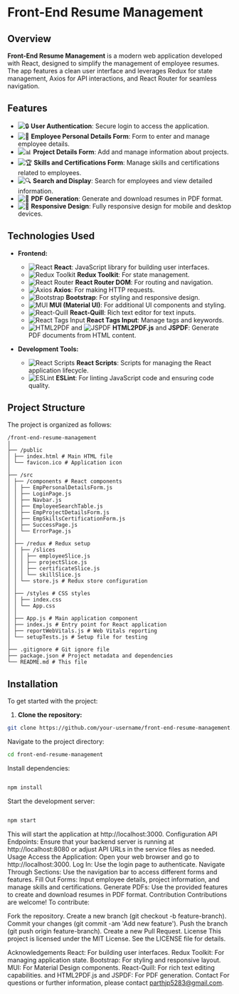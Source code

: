 # Front-End Resume Management

## Overview

**Front-End Resume Management** is a modern web application developed with React, designed to simplify the management of employee resumes. The app features a clean user interface and leverages Redux for state management, Axios for API interactions, and React Router for seamless navigation.

## Features

- ![🔒](https://img.icons8.com/ios-filled/50/000000/lock.png) **User Authentication**: Secure login to access the application.
- ![📝](https://img.icons8.com/ios-filled/50/000000/edit.png) **Employee Personal Details Form**: Form to enter and manage employee details.
- ![📊](https://img.icons8.com/ios-filled/50/000000/project.png) **Project Details Form**: Add and manage information about projects.
- ![🏆](https://img.icons8.com/ios-filled/50/000000/award.png) **Skills and Certifications Form**: Manage skills and certifications related to employees.
- ![🔍](https://img.icons8.com/ios-filled/50/000000/search.png) **Search and Display**: Search for employees and view detailed information.
- ![📄](https://img.icons8.com/ios-filled/50/000000/file.png) **PDF Generation**: Generate and download resumes in PDF format.
- ![📱](https://img.icons8.com/ios-filled/50/000000/phone.png) **Responsive Design**: Fully responsive design for mobile and desktop devices.

## Technologies Used

- **Frontend:**

  - ![React](https://img.icons8.com/ios-filled/50/000000/react.png) **React**: JavaScript library for building user interfaces.
  - ![Redux Toolkit](https://img.icons8.com/ios-filled/50/000000/redux.png) **Redux Toolkit**: For state management.
  - ![React Router](https://img.icons8.com/ios-filled/50/000000/route.png) **React Router DOM**: For routing and navigation.
  - ![Axios](https://img.icons8.com/ios-filled/50/000000/axios.png) **Axios**: For making HTTP requests.
  - ![Bootstrap](https://img.icons8.com/ios-filled/50/000000/bootstrap.png) **Bootstrap**: For styling and responsive design.
  - ![MUI](https://img.icons8.com/ios-filled/50/000000/material-ui.png) **MUI (Material UI)**: For additional UI components and styling.
  - ![React-Quill](https://img.icons8.com/ios-filled/50/000000/editor.png) **React-Quill**: Rich text editor for text inputs.
  - ![React Tags Input](https://img.icons8.com/ios-filled/50/000000/tag.png) **React Tags Input**: Manage tags and keywords.
  - ![HTML2PDF](https://img.icons8.com/ios-filled/50/000000/pdf.png) and ![JSPDF](https://img.icons8.com/ios-filled/50/000000/pdf.png) **HTML2PDF.js** and **JSPDF**: Generate PDF documents from HTML content.

- **Development Tools:**

  - ![React Scripts](https://img.icons8.com/ios-filled/50/000000/script.png) **React Scripts**: Scripts for managing the React application lifecycle.
  - ![ESLint](https://img.icons8.com/ios-filled/50/000000/lint.png) **ESLint**: For linting JavaScript code and ensuring code quality.

## Project Structure

The project is organized as follows:

```
/front-end-resume-management
│
├── /public
│ ├── index.html # Main HTML file
│ └── favicon.ico # Application icon
│
├── /src
│ ├── /components # React components
│ │ ├── EmpPersonalDetailsForm.js
│ │ ├── LoginPage.js
│ │ ├── Navbar.js
│ │ ├── EmployeeSearchTable.js
│ │ ├── EmpProjectDetailsForm.js
│ │ ├── EmpSkillsCertificationForm.js
│ │ ├── SuccessPage.js
│ │ └── ErrorPage.js
│ │
│ ├── /redux # Redux setup
│ │ ├── /slices
│ │ │ ├── employeeSlice.js
│ │ │ ├── projectSlice.js
│ │ │ ├── certificateSlice.js
│ │ │ └── skillSlice.js
│ │ └── store.js # Redux store configuration
│ │
│ ├── /styles # CSS styles
│ │ ├── index.css
│ │ └── App.css
│ │
│ ├── App.js # Main application component
│ ├── index.js # Entry point for React application
│ ├── reportWebVitals.js # Web Vitals reporting
│ └── setupTests.js # Setup file for testing
│
├── .gitignore # Git ignore file
├── package.json # Project metadata and dependencies
└── README.md # This file
```

## Installation

To get started with the project:

1. **Clone the repository:**

```bash
git clone https://github.com/your-username/front-end-resume-management.git
```

Navigate to the project directory:

```bash
cd front-end-resume-management
```

Install dependencies:

```bash

npm install
```

Start the development server:

```bash

npm start
```

This will start the application at http://localhost:3000.
Configuration
API Endpoints: Ensure that your backend server is running at http://localhost:8080 or adjust API URLs in the service files as needed.
Usage
Access the Application: Open your web browser and go to http://localhost:3000.
Log In: Use the login page to authenticate.
Navigate Through Sections: Use the navigation bar to access different forms and features.
Fill Out Forms: Input employee details, project information, and manage skills and certifications.
Generate PDFs: Use the provided features to create and download resumes in PDF format.
Contribution
Contributions are welcome! To contribute:

Fork the repository.
Create a new branch (git checkout -b feature-branch).
Commit your changes (git commit -am 'Add new feature').
Push the branch (git push origin feature-branch).
Create a new Pull Request.
License
This project is licensed under the MIT License. See the LICENSE file for details.

Acknowledgements
React: For building user interfaces.
Redux Toolkit: For managing application state.
Bootstrap: For styling and responsive layout.
MUI: For Material Design components.
React-Quill: For rich text editing capabilities.
and
HTML2PDF.js and JSPDF: For PDF generation.
Contact
For questions or further information, please contact parthjp5283@gmail.com.
